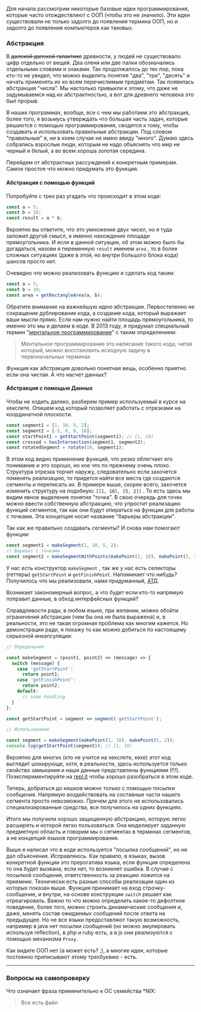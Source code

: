 Для начала рассмотрим некоторые базовые идеи программирования, которые часто отождествляют с ООП \(чтобы это не значило\). Эти идеи существовали не только задолго до появления термина ООП, но и задолго до появления компьютеров как таковых.

### Абстракция

В ~~далекой далекой галактике~~ древности, у людей не существовало цифр отдельно от вещей. Два оленя или две палки обозначались отдельными словами и знаками. Так продолжалось до тех пор, пока кто-то не увидел, что можно выделить понятия "два", "три", "десять" и начать применять их ко всем перечислимым предметам. Так появилась абстракция "числа". Мы настолько привыкли к этому, что даже не задумываемся над их абстрактностью, а вот для древнего человека это был прорыв.

В наших программах, вообще, все с чем мы работаем это абстракция, более того, я возьмусь утверждать что большая часть задач, которые решаются с помощью программирования, сводятся к тому, чтобы создавать и использовать правильные абстракции. Под словом "правильные" я, ни в коем случае не имею ввиду "много". Думаю здесь собрались взрослые люди, которым не надо объяснять что мир не черный и белый, а во всем хороша золотая середина.

Перейдем от абстрактных рассуждений к конкретным примерам. Самое простое что можно придумать это функция.

#### Абстракция с помощью функций

Попробуйте с трех раз угадать что происходит в этом коде:

```javascript
const a = 5;
const b = 10;
const result = a * b;
```

Вероятно вы ответите, что это умножение двух чисел, но я туда заложил другой смысл, а именно нахождение площади прямоугольника. И если в данной ситуации, об этом можно было бы догадаться, назови я переменную `result` именем `area` , то в более сложных ситуациях \(даже в этой, но внутри большого блока кода\) шансов просто нет.

Очевидно что можно реализовать функцию и сделать код таким:

```javascript
const a = 5;
const b = 10;
const area = getRectangleArea(a, b);
```

Обратите внимание на важнейшую идею абстракции. Первостепенно не сокращение дублирования кода, а создание кода, который выражает ваши мысли прямо. Если нам нужно найти площадь прямоугольника, то именно это мы и делаем в коде. В 2013 году, я придумал специальный термин "[ментальное программирование](https://www.youtube.com/watch?v=EEq1wdM2M2w)" с таким определением:

> Ментальное программирование это написание такого кода, читая который, можно восстановить исходную задачу в первоначальных терминах

Функция как абстракция довольно понятная вещь, особенно приятно если она чистая. А что насчет данных?

#### Абстракция с помощью Данных

Чтобы не ходить далеко, разберем пример используемый в курсе на хекслете. Опишем код который позволяет работать с отрезками на координатной плоскости.

```javascript
const segment1 = [1, 10, 5, 2];
const segment2 = [-5, 0, 9, 10];
const startPoint1 = getStartPoint(segment1); // [1, 10]
const crossed = hasIntersection(segment1, segment2);
const rotatedSegment = rotate(10, segment1);
```

В этом код видно применение функций, что резко облегчает его понимание и это хорошо, но кое что по прежнему очень плохо. Структура отрезка торчит наружу, следовательно если захочется поменять реализацию, то придется найти все места где создаются сегменты и переписать их. В примере выше, скорее всего, захочется изменить структуру на подобную: `[[1, 10], [5, 2]]` . То есть здесь мы видим явное выделение понятия "точка". В свою очередь для точек можно ввести собственную абстракцию, что упростит реализацию функций сегментов, так как они будут опираться на функции для работы с точками. Эта концепция носит название "барьеры абстракции".

Так как же правильно создавать сегменты? И снова нам помогают функции:

```javascript
const segment1 = makeSegment(1, 10, 5, 2);
// Вариант с точками
const segment2 = makeSegmentWithPoints(makePoint(1, 10), makePoint(5, 2));
```

У нас есть конструктор `makeSegment` , так же у нас есть селекторы \(геттеры\) `getStartPoint` и `getFinishPoint`. Напоминает что нибудь? Получилось что мы реализовали, нами придуманный, [АТД](https://ru.wikipedia.org/wiki/Абстрактный_тип_данных).

Возникает закономерный вопрос, а что будет если кто-то напрямую поправит данные, в обход интерфейсных функций?

Справдливости ради, в любом языке, при желании, можно обойти ограничения абстракции \(чем бы она не была выражена\) и, в реальности, это не такая огромная проблема как многим кажется. Но демонстрации ради, я покажу то как можно добиться по настоящему серьезной инкапсуляции:

```javascript
// Определения

const makeSegment = (point1, point2) => (message) => {
  switch (message) {
    case 'getStartPoint':
      return point1;
    case 'getFinishPoint':
      return point2;
    default:
      // some handling
  }
};

const getStartPoint = segment => segment('getStartPoint');

// Использование

const segment = makeSegment(makePoint(1, 10), makePoint(5, 2));
console.log(getStartPoint(segment)); // [1, 10]
```

Вероятно для многих \(кто не учится на хекслете, хехе\) этот код выглядит шокирующе, хотя, в реальности, здесь используется только свойство замыкания и наши данные представлены функциями \(!!!\). Поэкспериментируйте на [repl.it](https://repl.it/languages/javascript) чтобы хорошо разобраться в этом коде.

Теперь, добраться до кишков можно только с помощью посылки сообщения. Напрямую воздействовать на составные части нашего сегмента просто невозможно. Причем для этого не использовались специализированные средства, все получилось на одних функциях.

Итого мы получили хорошо защищенную абстракцию, которую легко расширять и  которой легко пользоваться. Она моделирует заданную предметную область и говорим мы о сегментах в терминах сегментов, а не концепций языков программирования.

Выше я написал что в коде используется "посылка сообщений", но не дал объяснения. Исправляюсь. Как правило, в языках, вызов конкретной функции это прерогатива языка, если функция определена то она будет вызвана, если нет, то возникнет ошибка. В случае с посылкой сообщения, ответственность за реакцию ложится на приемник. Технически есть разные способы реализации один из которых показан выше. Функция принимает на вход строчку-сообщение, и внутри, на основе конструкции `switch` решает как отреагировать. Важно то что можно определить какое-то дефолтное поведение, более того, можно строить динамические сообщения и, даже, менять состав ожидаемых сообщений после ответа на предыдущее. Но не все языки предоставляют такую возможность, например в java нет посылки сообщений \(но можно эмулировать используя reflection\), в php и ruby есть, а в js они реализуются с помощью механизма `Proxy`.

Как видите ООП нет \(а может есть? ;\), а многие идеи, которые постоянно приписывают этому трехбуквию - есть.

---

### Вопросы на самопроверку

Что означает фраза применительно к ОС семейства \*NIX:

> Все есть файл



